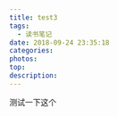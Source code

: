 ```yaml
---
title: test3
tags:
  - 读书笔记
date: 2018-09-24 23:35:18
categories:
photos:
top:
description:
---
```

测试一下这个
